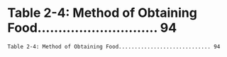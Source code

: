 # Table 2-4: Method of Obtaining Food............................. 94

```
Table 2-4: Method of Obtaining Food............................. 94

```

